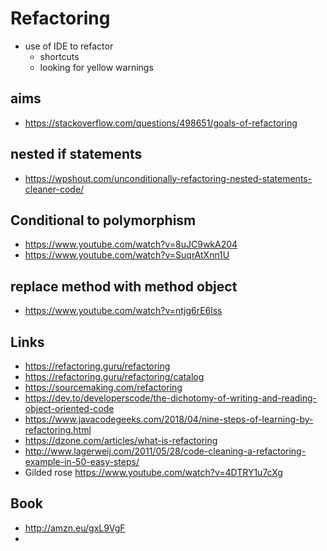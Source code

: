 # Refactoring

- use of IDE to refactor
  - shortcuts
  - looking for yellow warnings

## aims

- https://stackoverflow.com/questions/498651/goals-of-refactoring

## nested if statements

- https://wpshout.com/unconditionally-refactoring-nested-statements-cleaner-code/

## Conditional to polymorphism
- https://www.youtube.com/watch?v=8uJC9wkA204
- https://www.youtube.com/watch?v=SuqrAtXnn1U

## replace method with method object

- https://www.youtube.com/watch?v=ntjg6rE6lss

## Links

- https://refactoring.guru/refactoring
- https://refactoring.guru/refactoring/catalog
- https://sourcemaking.com/refactoring
- https://dev.to/developerscode/the-dichotomy-of-writing-and-reading-object-oriented-code
- https://www.javacodegeeks.com/2018/04/nine-steps-of-learning-by-refactoring.html
- https://dzone.com/articles/what-is-refactoring
- http://www.lagerweij.com/2011/05/28/code-cleaning-a-refactoring-example-in-50-easy-steps/
- Gilded rose https://www.youtube.com/watch?v=4DTRY1u7cXg

## Book

- http://amzn.eu/gxL9VgF
-
